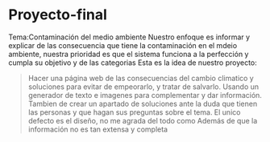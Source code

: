# Proyecto-final
Tema:Contaminación del medio ambiente
    Nuestro enfoque es informar y explicar de las consecuencia que tiene la contaminación en el mdeio ambiente, nuestra prioridad es que el sistema funciona a la perfección y 
    cumpla su objetivo y de las categorias
Esta es la idea de nuestro proyecto:
>Hacer una página web de las consecuencias del cambio climatico y soluciones para evitar de empeorarlo, y tratar de salvarlo.
>Usando un generador de texto e imagenes para complementar y dar información.
>Tambien de crear un apartado de soluciones ante la duda que tienen las personas y que hagan sus preguntas sobre el tema.
>El unico defecto es el diseño, no me agrada del todo como
>Además de que la información no es tan extensa y completa

